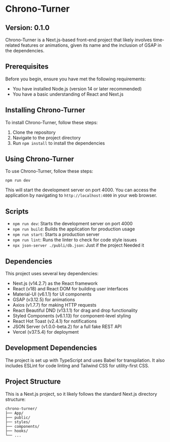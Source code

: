 # Chrono-Turner

## Version: 0.1.0

Chrono-Turner is a Next.js-based front-end project that likely involves time-related features or animations, given its name and the inclusion of GSAP in the dependencies.

## Prerequisites

Before you begin, ensure you have met the following requirements:
* You have installed Node.js (version 14 or later recommended)
* You have a basic understanding of React and Next.js

## Installing Chrono-Turner

To install Chrono-Turner, follow these steps:

1. Clone the repository
2. Navigate to the project directory
3. Run `npm install` to install the dependencies

## Using Chrono-Turner

To use Chrono-Turner, follow these steps:

```
npm run dev
```

This will start the development server on port 4000. You can access the application by navigating to `http://localhost:4000` in your web browser.

## Scripts

- `npm run dev`: Starts the development server on port 4000
- `npm run build`: Builds the application for production usage
- `npm run start`: Starts a production server
- `npm run lint`: Runs the linter to check for code style issues
- `npx json-server ./publi/db.json`: Just if the project Needed it
## Dependencies

This project uses several key dependencies:

- Next.js (v14.2.7) as the React framework
- React (v18) and React DOM for building user interfaces
- Material-UI (v6.1.1) for UI components
- GSAP (v3.12.5) for animations
- Axios (v1.7.7) for making HTTP requests
- React Beautiful DND (v13.1.1) for drag and drop functionality
- Styled Components (v6.1.13) for component-level styling
- React Hot Toast (v2.4.1) for notifications
- JSON Server (v1.0.0-beta.2) for a full fake REST API
- Vercel (v37.5.4) for deployment

## Development Dependencies

The project is set up with TypeScript and uses Babel for transpilation. It also includes ESLint for code linting and Tailwind CSS for utility-first CSS.

## Project Structure

This is a Next.js project, so it likely follows the standard Next.js directory structure:

```
chrono-turner/
├── App/
├── public/
├── styles/
├── components/
├── hooks/
└── ...
```
